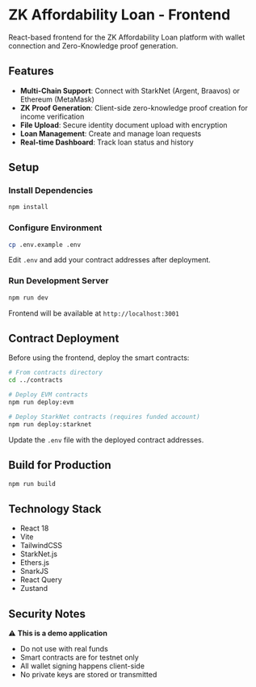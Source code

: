 # ZK Affordability Loan - Frontend

React-based frontend for the ZK Affordability Loan platform with wallet connection and Zero-Knowledge proof generation.

## Features

- **Multi-Chain Support**: Connect with StarkNet (Argent, Braavos) or Ethereum (MetaMask)
- **ZK Proof Generation**: Client-side zero-knowledge proof creation for income verification
- **File Upload**: Secure identity document upload with encryption
- **Loan Management**: Create and manage loan requests
- **Real-time Dashboard**: Track loan status and history

## Setup

### Install Dependencies

```bash
npm install
```

### Configure Environment

```bash
cp .env.example .env
```

Edit `.env` and add your contract addresses after deployment.

### Run Development Server

```bash
npm run dev
```

Frontend will be available at `http://localhost:3001`

## Contract Deployment

Before using the frontend, deploy the smart contracts:

```bash
# From contracts directory
cd ../contracts

# Deploy EVM contracts
npm run deploy:evm

# Deploy StarkNet contracts (requires funded account)
npm run deploy:starknet
```

Update the `.env` file with the deployed contract addresses.

## Build for Production

```bash
npm run build
```

## Technology Stack

- React 18
- Vite
- TailwindCSS
- StarkNet.js
- Ethers.js
- SnarkJS
- React Query
- Zustand

## Security Notes

⚠️ **This is a demo application**
- Do not use with real funds
- Smart contracts are for testnet only
- All wallet signing happens client-side
- No private keys are stored or transmitted
